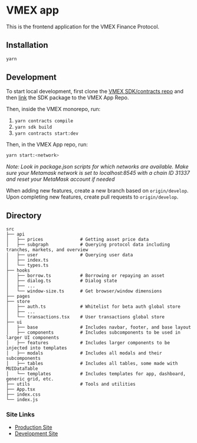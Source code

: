 # VMEX app

This is the frontend application for the VMEX Finance Protocol.

## Installation

```bash
yarn
```

## Development

To start local development, first clone the [VMEX SDK/contracts repo](https://github.com/VMEX-finance/vmex) and then [link](https://classic.yarnpkg.com/lang/en/docs/cli/link/) the SDK package to the VMEX App Repo.

Then, inside the VMEX monorepo, run:

1. `yarn contracts compile`
2. `yarn sdk build`
3. `yarn contracts start:dev`

Then, in the VMEX App repo, run:

```bash
yarn start:<network>
```

*Note: Look in package.json scripts for which networks are available. Make sure your Metamask network is set to localhost:8545 with a chain ID 31337 and reset your MetaMask account if needed*

When adding new features, create a new branch based on `origin/develop`. Upon completing new features, create pull requests to `origin/develop`.

## Directory

```
src
├── api                     
│   ├── prices              # Getting asset price data
│   ├── subgraph            # Querying protocol data including tranches, markets, and overview
│   ├── user                # Querying user data
│   ├── index.ts            
│   └── types.ts  
├── hooks                   
│   ├── borrow.ts           # Borrowing or repaying an asset
│   ├── dialog.ts           # Dialog state
│   ├── ...                  
│   └── window-size.ts      # Get browser/window dimensions
├── pages                   
├── store                   
│   ├── auth.ts             # Whitelist for beta auth global store
│   ├── ...                  
│   └── transactions.tsx    # User transactions global store
├── ui                      
│   ├── base                # Includes navbar, footer, and base layout
│   ├── components          # Includes subcomponents to be used in larger UI components
│   ├── features            # Includes larger components to be injected into templates
│   ├── modals              # Includes all modals and their subcomponents
│   ├── tables              # Includes all tables, some made with MUIDataTable
│   └── templates           # Includes templates for app, dashboard, generic grid, etc.
├── utils                   # Tools and utilities
├── App.tsx
├── index.css
└── index.js
```

### Site Links

- [Production Site](https://app.vmex.finance)
- [Development Site](https://vmex-app-develop.on.fleek.co/)
